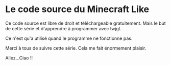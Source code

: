 # Le code source du Minecraft Like

Ce code source est libre de droit et téléchargeable gratuitement. Mais le but de cette série et d'apprendre à programmer avec lwjgl.

Ce n'est qu'a utilisé quand le programme ne fonctionne pas.

Merci à tous de suivre cette série. Cela me fait énormement plaisir.

Allez...Ciao !!
